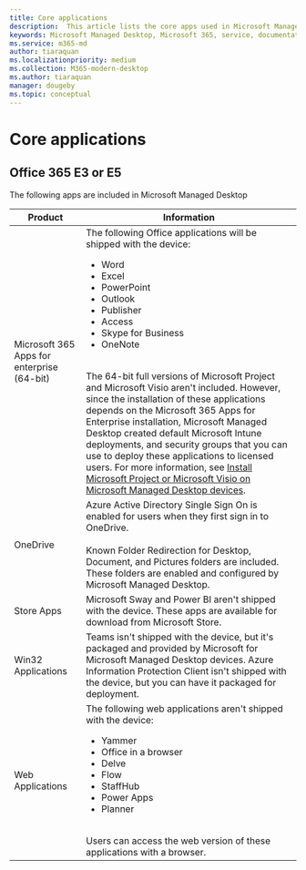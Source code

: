 ```yaml
---
title: Core applications
description:  This article lists the core apps used in Microsoft Managed Desktop.
keywords: Microsoft Managed Desktop, Microsoft 365, service, documentation
ms.service: m365-md
author: tiaraquan
ms.localizationpriority: medium
ms.collection: M365-modern-desktop
ms.author: tiaraquan
manager: dougeby
ms.topic: conceptual
---
```


# Core applications

## Office 365 E3 or E5

The following apps are included in Microsoft Managed Desktop

| Product | Information |
| ----- | ----- |
| Microsoft 365 Apps for enterprise (64-bit) | The following Office applications will be shipped with the device:<br><ul><li>Word</li><li>Excel</li><li>PowerPoint</li><li>Outlook</li><li>Publisher</li><li>Access</li><li>Skype for Business</li><li>OneNote</li></ul><br>The 64-bit full versions of Microsoft Project and Microsoft Visio aren't included. However, since the installation of these applications depends on the Microsoft 365 Apps for Enterprise installation, Microsoft Managed Desktop created default Microsoft Intune deployments, and security groups that you can use to deploy these applications to licensed users. For more information, see [Install Microsoft Project or Microsoft Visio on Microsoft Managed Desktop devices](../operate/project-visio.md). |
| OneDrive | Azure Active Directory Single Sign On is enabled for users when they first sign in to OneDrive.<br><br>Known Folder Redirection for Desktop, Document, and Pictures folders are included. These folders are enabled and configured by Microsoft Managed Desktop. |
| Store Apps | Microsoft Sway and Power BI aren't shipped with the device. These apps are available for download from Microsoft Store. |
| Win32 Applications | Teams isn't shipped with the device, but it's packaged and provided by Microsoft for Microsoft Managed Desktop devices. Azure Information Protection Client isn't shipped with the device, but you can have it packaged for deployment. |
| Web Applications | The following web applications aren't shipped with the device: <ul><li>Yammer</li><li>Office in a browser</li><li>Delve</li><li>Flow</li><li>StaffHub</li><li>Power Apps</li><li>Planner</li></ul> <br>Users can access the web version of these applications with a browser. |
